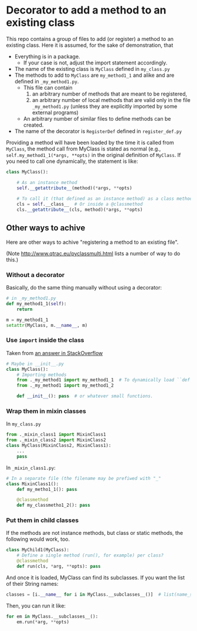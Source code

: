

Decorator to add a method to an existing class
==============================================

This repo contains a group of files to add (or register) a method to an existing class.  Here it is assumed, for the sake of demonstration, that

* Everything is in a package.
  * If your case is not, adjust the import statement accordingly.
* The name of the existing class is `MyClass` defined in `my_class.py`
* The methods to add to `MyClass` are `my_method1_1` and alike and are defined in `_my_method1.py`.
  * This file can contain
    1.  an arbitrary number of methods that are meant to be registered, 
    2.  an arbitrary number of local methods that are valid only in the file `_my_method1.py` (unless they are explicitly imported by some external programs)
  * An arbitrary number of similar files to define methods can be created.
* The name of the decorator is `RegisterDef` defined in `register_def.py` 

Providing a method will have been loaded by the time it is called from `MyClass`, the method call from MyClass is stated as normal (e.g., `self.my_method1_1(*args, **opts)` in the original definition of `MyClass`.  If you need to call one dynamically, the statement is like:

```python
class MyClass():

    # As an instance method
    self.__getattribute__(method)(*args, **opts)
   
    # To call it (that defined as an instance method) as a class method
    cls = self.__class__  # Or inside a @classmethod
    cls.__getattribute__(cls, method)(*args, **opts)
```

## Other ways to achive ##

Here are other ways to achive "registering a method to an existing file".

(Note <http://www.qtrac.eu/pyclassmulti.html> lists a number of way to do this.)

### Without a decorator ###

Basically, do the same thing manually without using a decorator:

```python
# in _my_method1.py
def my_method1_1(self):
    return

m = my_method1_1
setattr(MyClass, m.__name__, m)
```

### Use `import` inside the class ###

Taken from [an answer in StackOverflow](https://stackoverflow.com/questions/47561840/python-how-can-i-separate-functions-of-class-into-multiple-files/47562412#47562412)

```python
# Maybe in __init__.py
class MyClass():
    # Importing methods
    from ._my_method1 import my_method1_1  # To dynamically load ``def``
    from ._my_method1 import my_method1_2

    def __init__(): pass  # or whatever small functions.
```

### Wrap them in mixin classes ###

In `my_class.py`

```python
from ._mixin_class1 import MixinClass1
from ._mixin_class2 import MixinClass2
class MyClass(MixinClass2, MixinClass1):
    ...
    pass
```

In `_mixin_class1.py`:

```python
# In a separate file (the filename may be prefiwed with "_"
class MixinClass1():
    def my_metho1_1(): pass

    @classmethod
    def my_classmetho1_2(): pass
```

### Put them in child classes ###

If the methods are not instance methods, but class or static methods, the following would work, too.

```python
class MyChild1(MyClass):
    # Define a single method (run(), for example) per class?
    @classmethod
    def run(cls, *arg, **opts): pass
```

And once it is loaded, MyClass can find its subclasses. If you want the list of their String names:

```python
classes = [i.__name__ for i in MyClass.__subclasses__()]  # list(name_string)
```

Then, you can run it like:

```python
for em in MyClass.__subclasses__():
    em.run(*arg, **opts)
```

